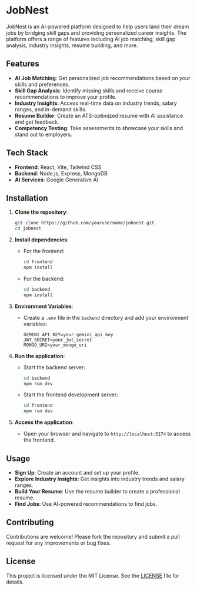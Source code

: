 # JobNest

JobNest is an AI-powered platform designed to help users land their dream jobs by bridging skill gaps and providing personalized career insights. The platform offers a range of features including AI job matching, skill gap analysis, industry insights, resume building, and more.

## Features

- **AI Job Matching**: Get personalized job recommendations based on your skills and preferences.
- **Skill Gap Analysis**: Identify missing skills and receive course recommendations to improve your profile.
- **Industry Insights**: Access real-time data on industry trends, salary ranges, and in-demand skills.
- **Resume Builder**: Create an ATS-optimized resume with AI assistance and get feedback.
- **Competency Testing**: Take assessments to showcase your skills and stand out to employers.


## Tech Stack

- **Frontend**: React, Vite, Tailwind CSS
- **Backend**: Node.js, Express, MongoDB
- **AI Services**: Google Generative AI

## Installation

1. **Clone the repository**:
   ```bash
   git clone https://github.com/yourusername/jobnest.git
   cd jobnest
   ```

2. **Install dependencies**:
   - For the frontend:
     ```bash
     cd frontend
     npm install
     ```
   - For the backend:
     ```bash
     cd backend
     npm install
     ```

3. **Environment Variables**:
   - Create a `.env` file in the `backend` directory and add your environment variables:
     ```
     GEMINI_API_KEY=your_gemini_api_key
     JWT_SECRET=your_jwt_secret
     MONGO_URI=your_mongo_uri
     ```

4. **Run the application**:
   - Start the backend server:
     ```bash
     cd backend
     npm run dev
     ```
   - Start the frontend development server:
     ```bash
     cd frontend
     npm run dev
     ```

5. **Access the application**:
   - Open your browser and navigate to `http://localhost:5174` to access the frontend.

## Usage

- **Sign Up**: Create an account and set up your profile.
- **Explore Industry Insights**: Get insights into industry trends and salary ranges.
- **Build Your Resume**: Use the resume builder to create a professional resume.
- **Find Jobs**: Use AI-powered recommendations to find jobs.

## Contributing

Contributions are welcome! Please fork the repository and submit a pull request for any improvements or bug fixes.

## License

This project is licensed under the MIT License. See the [LICENSE](LICENSE) file for details.



